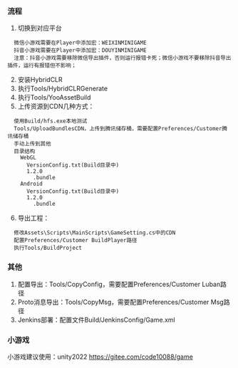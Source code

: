 ### 流程
1. 切换到对应平台
```
  微信小游戏需要在Player中添加宏：WEIXINMINIGAME
  抖音小游戏需要在Player中添加宏：DOUYINMINIGAME
  注意：抖音小游戏需要移除微信导出插件，否则运行报错卡死；微信小游戏不要移除抖音导出插件，运行有报错但不影响；
```
2. 安装HybridCLR
3. 执行Tools/HybridCLRGenerate
4. 执行Tools/YooAssetBuild
5. 上传资源到CDN几种方式：
```
  使用Build/hfs.exe本地测试
  Tools/UploadBundlesCDN，上传到腾讯储存桶，需要配置Preferences/Customer腾讯储存桶
  手动上传到其他
  目录结构
    WebGL
      VersionConfig.txt(Build目录中)
      1.2.0
        .bundle
    Android
      VersionConfig.txt(Build目录中)
      1.2.0
        .bundle
```
6. 导出工程：
```
  修改Assets\Scripts\MainScripts\GameSetting.cs中的CDN
  配置Preferences/Customer BuildPlayer路径
  执行Tools/BuildProject
 ```
### 其他
1. 配置导出：Tools/CopyConfig，需要配置Preferences/Customer Luban路径
2. Proto消息导出：Tools/CopyMsg，需要配置Preferences/Customer Msg路径
3. Jenkins部署：配置文件Build/JenkinsConfig/Game.xml

### 小游戏
小游戏建议使用：unity2022 https://gitee.com/code10088/game